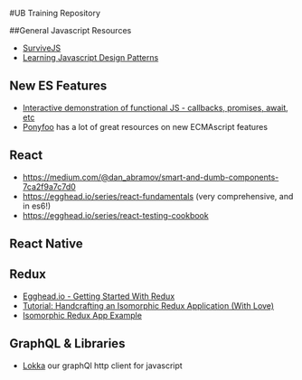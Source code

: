 #UB Training Repository

##General Javascript Resources
- [SurviveJS](https://leanpub.com/survivejs_webpack_react)
- [Learning Javascript Design Patterns](https://addyosmani.com/resources/essentialjsdesignpatterns/book/)

## New ES Features
- [Interactive demonstration of functional JS - callbacks, promises, await, etc](http://rossboucher.com/await)
- [Ponyfoo](https://ponyfoo.com/) has a lot of great resources on new ECMAscript features

## React
- https://medium.com/@dan_abramov/smart-and-dumb-components-7ca2f9a7c7d0
- https://egghead.io/series/react-fundamentals (very comprehensive, and in es6!)
- https://egghead.io/series/react-testing-cookbook

## React Native

## Redux
- [Egghead.io - Getting Started With Redux](https://egghead.io/series/getting-started-with-redux)
- [Tutorial: Handcrafting an Isomorphic Redux Application (With Love)](https://medium.com/front-end-developers/handcrafting-an-isomorphic-redux-application-with-love-40ada4468af4)
- [Isomorphic Redux App Example](https://github.com/caljrimmer/isomorphic-redux-app)

## GraphQL & Libraries
- [Lokka](https://github.com/kadirahq/lokka) our graphQl http client for javascript
